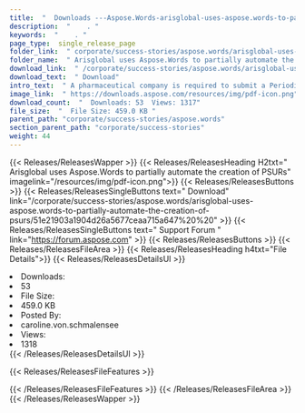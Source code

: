 ```yaml
---
title:  "  Downloads ---Aspose.Words-arisglobal-uses-aspose.words-to-partially-automate-the-creation-of-psurs . " 
description:  "    . " 
keywords:  "    . " 
page_type:  single_release_page
folder_link:  " corporate/success-stories/aspose.words/arisglobal-uses-aspose.words-to-partially-automate-the-creation-of-psurs/"
folder_name:  " Arisglobal uses Aspose.Words to partially automate the creation of PSURs"
download_link:  " /corporate/success-stories/aspose.words/arisglobal-uses-aspose.words-to-partially-automate-the-creation-of-psurs/51e21903a1904d26a5677ceaa715a647"
download_text:  " Download"
intro_text:  " A pharmaceutical company is required to submit a Periodic Safety Update Report (..."
image_link:  " https://downloads.aspose.com/resources/img/pdf-icon.png"
download_count:  "  Downloads: 53  Views: 1317"
file_size:  "  File Size: 459.0 KB "
parent_path: "corporate/success-stories/aspose.words"
section_parent_path: "corporate/success-stories"
weight: 44 
---
```


{{< Releases/ReleasesWapper >}}
  {{< Releases/ReleasesHeading H2txt=" Arisglobal uses Aspose.Words to partially automate the creation of PSURs" imagelink="/resources/img/pdf-icon.png">}}
  {{< Releases/ReleasesButtons >}}
    {{< Releases/ReleasesSingleButtons text=" Download" link="/corporate/success-stories/aspose.words/arisglobal-uses-aspose.words-to-partially-automate-the-creation-of-psurs/51e21903a1904d26a5677ceaa715a647%20%20" >}}
    {{< Releases/ReleasesSingleButtons text=" Support Forum " link="https://forum.aspose.com" >}}
  {{< Releases/ReleasesButtons >}}
  {{< Releases/ReleasesFileArea >}}
    {{< Releases/ReleasesHeading h4txt="File Details">}}
    {{< Releases/ReleasesDetailsUl >}}
             <li>Downloads:</li><li>53</li><li>File Size:</li><li>459.0 KB</li><li>Posted By:</li><li>caroline.von.schmalensee</li><li>Views:</li><li>1318</li>
    {{< /Releases/ReleasesDetailsUl >}}

  {{< Releases/ReleasesFileFeatures >}}
      
  {{< /Releases/ReleasesFileFeatures >}}
 {{< /Releases/ReleasesFileArea >}}
{{< /Releases/ReleasesWapper >}}


